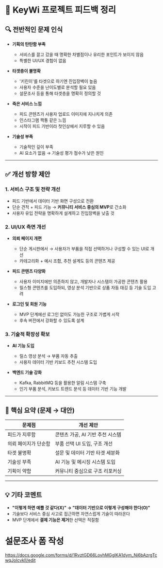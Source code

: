 # 🧠 KeyWi 프로젝트 피드백 정리

## 🔍 전반적인 문제 인식

- **기획의 탄탄함 부족**

  - 서비스를 끌고 갔을 때 명확한 차별점이나 유리한 포인트가 보이지 않음
  - 특별한 UI/UX 경험이 없음

- **타겟층이 불명확**

  - '키린이'를 타겟으로 하기엔 진입장벽이 높음
  - 사용자 수준을 난이도별로 분석할 필요 있음
  - 설문조사 등을 통해 타겟층을 명확히 정의할 것

- **죽은 서비스 느낌**

  - 피드 콘텐츠가 사용자 업로드 이미지에 지나치게 의존
  - 인스타그램 짝퉁 같은 느낌
  - 시작이 피드 기반이라 첫인상에서 지루할 수 있음

- **기술성 부족**
  - 기술적인 깊이 부족
  - AI 요소가 없음 → 기술성 평가 점수가 낮은 원인

---

## ✅ 개선 방향 제안

### 1. 서비스 구조 및 전략 개선

- 피드 기반에서 데이터 기반 화면 구성으로 전환
- 단순 견적 + 피드 기능 → **커뮤니티 서비스 중심의 MVP**로 간소화
- 사용자 유입 전략을 명확하게 설계하고 진입장벽을 낮출 것

### 2. UI/UX 측면 개선

- **의뢰 페이지 개편**

  - 단순 게시판에서 → 사용자가 부품을 직접 선택하거나 구성할 수 있는 UI로 개선
  - 카테고리화 + 예시 조합, 추천 설계도 등의 콘텐츠 제공

- **피드 콘텐츠 다양화**

  - 사용자 이미지에만 의존하지 않고, 개발자나 시스템이 가공한 콘텐츠 활용
  - 릴스형 콘텐츠를 도입하되, 영상 분석 기반으로 상품 자동 태깅 등 기술 도입 고려

- **로그인 및 회원 기능**
  - MVP 단계에선 로그인 없이도 가능한 구조로 가볍게 시작
  - 후속 버전에서 강화할 수 있도록 설계

### 3. 기술적 확장성 확보

- **AI 기능 도입**

  - 릴스 영상 분석 → 부품 자동 추출
  - 사용자 데이터 기반 키보드 추천 시스템 도입

- **백엔드 기술 강화**
  - Kafka, RabbitMQ 등을 활용한 알림 시스템 구축
  - 인기 부품 분석, 키보드 트렌드 분석 등 데이터 기반 기능 개발

---

## 🎯 핵심 요약 (문제 → 대안)

| 문제점               | 개선 제안                        |
| -------------------- | -------------------------------- |
| 피드가 지루함        | 콘텐츠 가공, AI 기반 추천 시스템 |
| 의뢰 페이지가 단순함 | 부품 선택 UI 도입, 구조 개선     |
| 타겟 불명확          | 설문 및 데이터 기반 타겟 세분화  |
| 기술성 부족          | AI 기능 및 메시징 시스템 도입    |
| 기획이 약함          | 커뮤니티 중심으로 구조 리포커싱  |

---

## 💡 기타 코멘트

- **"이렇게 하면 예쁠 것 같다(X)" → "데이터 기반으로 이렇게 구성해야 한다(O)"**
- 기술보다 서비스 중심 사고로 접근하면 자연스럽게 기술이 따라온다
- MVP 단계에서 **결제 기능은 제거**한 선택은 적절함

# 설문조사 폼 작성

https://docs.google.com/forms/d/1RvztGD66LovhMGglKA1dym_Ni6bAzrgTcwqJoIcvkII/edit
